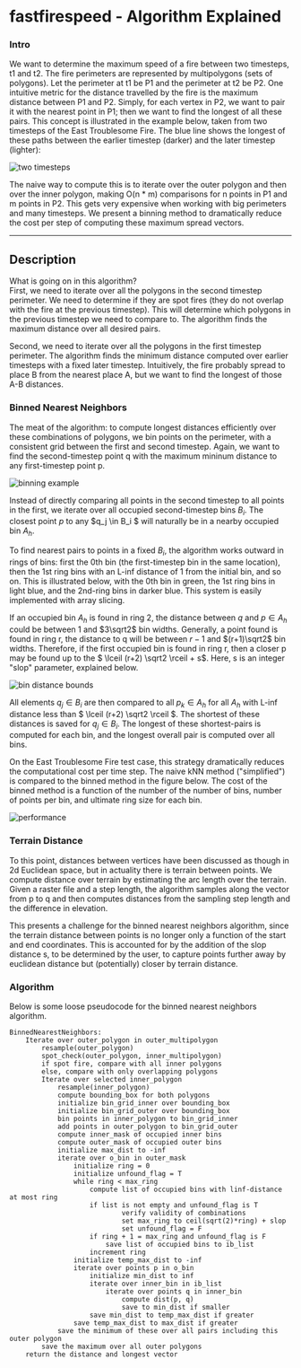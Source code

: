 # fastfirespeed - Algorithm Explained
### Intro
We want to determine the maximum speed of a fire between two timesteps, t1 and t2. The fire perimeters are represented by multipolygons (sets of polygons). Let the perimeter at t1 be P1 and the perimeter at t2 be P2. One intuitive metric for the distance travelled by the fire is the maximum distance between P1 and P2. Simply, for each vertex in P2, we want to pair it with the nearest point in P1; then we want to find the longest of all these pairs. This concept is illustrated in the example below, taken from two timesteps of the East Troublesome Fire. The blue line shows the longest of these paths between the earlier timestep (darker) and the later timestep (lighter):

![two timesteps](figs/dist_example.png)

The naive way to compute this is to iterate over the outer polygon and then over the inner polygon, making O(n * m) comparisons for n points in P1 and m points in P2. This gets very expensive when working with big perimeters and many timesteps. We present a binning method to dramatically reduce the cost per step of computing these maximum spread vectors.


------------
## Description

What is going on in this algorithm? \
First, we need to iterate over all the polygons in the second timestep perimeter. We need to determine if they are spot fires (they do not overlap with the fire at the previous timestep). This will determine which polygons in the previous timestep we need to compare to. The algorithm finds the maximum distance over all desired pairs.

Second, we need to iterate over all the polygons in the first timestep perimeter. The algorithm finds the minimum distance computed over earlier timesteps with a fixed later timestep. Intuitively, the fire probably spread to place B from the nearest place A, but we want to find the longest of those A-B distances.

### Binned Nearest Neighbors

The meat of the algorithm: to compute longest distances efficiently over these combinations of polygons, we bin points on the perimeter, with a consistent grid between the first and second timestep. Again, we want to find the second-timestep point q with the maximum mininum distance to any first-timestep point p. 

![binning example](figs/binning_example.png) 

Instead of directly comparing all points in the second timestep to all points in the first, we iterate over all occupied second-timestep bins $B_i$. The closest point $p$ to any $q_j \in B_i $ will naturally be in a nearby occupied bin $A_h$. 

To find nearest pairs to points in a fixed $B_i$, the algorithm works outward in rings of bins: first the 0th bin (the first-timestep bin in the same location), then the 1st ring bins with an L-inf distance of 1 from the initial bin, and so on. This is illustrated below, with the 0th bin in green, the 1st ring bins in light blue, and the 2nd-ring bins in darker blue. This system is easily implemented with array slicing. 

If an occupied bin $A_h$ is found in ring 2, the distance between $q$ and $p \in A_h$ could be between $1$ and $3\sqrt2$ bin widths. Generally, a point found is found in ring r, the distance to q will be between $r-1$ and $(r+1)\sqrt2$ bin widths. Therefore, if the first occupied bin is found in ring r, then a closer p may be found up to the $ \lceil (r+2) \sqrt2 \rceil + s$. Here, s is an integer "slop" parameter, explained below.

![bin distance bounds](figs/ringmethod_example.png)

All elements $q_j \in B_i$ are then compared to all $p_k \in A_h$ for all $A_h$ with L-inf distance less than $ \lceil (r+2) \sqrt2 \rceil $. The shortest of these distances is saved for $q_j \in B_i$. The longest of these shortest-pairs is computed for each bin, and the longest overall pair is computed over all bins.

On the East Troublesome Fire test case, this strategy dramatically reduces the computational cost per time step. The naive kNN method ("simplified") is compared to the binned method in the figure below. The cost of the binned method is a function of the number of the number of bins, number of points per bin, and ultimate ring size for each bin.

![performance](figs/timecost_example.png)

### Terrain Distance
To this point, distances between vertices have been discussed as though in 2d Euclidean space, but in actuality there is terrain between points. We compute distance over terrain by estimating the arc length over the terrain. Given a raster file and a step length, the algorithm samples along the vector from p to q and then computes distances from the sampling step length and the difference in elevation.

This presents a challenge for the binned nearest neighbors algorithm, since the terrain distance between points is no longer only a function of the start and end coordinates. This is accounted for by the addition of the slop distance s, to be determined by the user, to capture points further away by euclidean distance but (potentially) closer by terrain distance.


### Algorithm

Below is some loose pseudocode for the binned nearest neighbors algorithm.

```
BinnedNearestNeighbors:
    Iterate over outer_polygon in outer_multipolygon
        resample(outer_polygon)
        spot_check(outer_polygon, inner_multipolygon)
        if spot fire, compare with all inner polygons
        else, compare with only overlapping polygons
        Iterate over selected inner_polygon
            resample(inner_polygon)
            compute bounding_box for both polygons
            initialize bin_grid_inner over bounding_box
            initialize bin_grid_outer over bounding_box
            bin points in inner_polygon to bin_grid_inner
            add points in outer_polygon to bin_grid_outer
            compute inner_mask of occupied inner bins
            compute outer_mask of occupied outer bins
            initialize max_dist to -inf
            iterate over o_bin in outer_mask
                initialize ring = 0
                initialize unfound_flag = T
                while ring < max_ring
                    compute list of occupied bins with linf-distance at most ring
                    if list is not empty and unfound_flag is T
                            verify validity of combinations
                            set max_ring to ceil(sqrt(2)*ring) + slop
                            set unfound_flag = F
                    if ring + 1 = max_ring and unfound_flag is F
                        save list of occupied bins to ib_list
                    increment ring
                initialize temp_max_dist to -inf
                iterate over points p in o_bin
                    initialize min_dist to inf
                    iterate over inner_bin in ib_list
                        iterate over points q in inner_bin
                            compute dist(p, q)
                            save to min_dist if smaller
                    save min_dist to temp_max_dist if greater
                save temp_max_dist to max_dist if greater
            save the minimum of these over all pairs including this outer polygon
        save the maximum over all outer polygons
    return the distance and longest vector
```